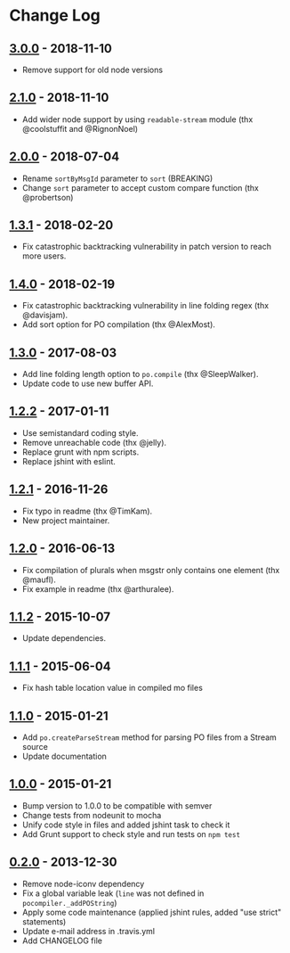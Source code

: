 # Change Log

## [3.0.0] - 2018-11-10
- Remove support for old node versions

## [2.1.0] - 2018-11-10
- Add wider node support by using `readable-stream` module (thx @coolstuffit and @RignonNoel)

## [2.0.0] - 2018-07-04
- Rename `sortByMsgId` parameter to `sort` (BREAKING)
- Change `sort` parameter to accept custom compare function (thx @probertson)

## [1.3.1] - 2018-02-20
- Fix catastrophic backtracking vulnerability in patch version to reach more users.

## [1.4.0] - 2018-02-19
- Fix catastrophic backtracking vulnerability in line folding regex (thx @davisjam).
- Add sort option for PO compilation (thx @AlexMost).

## [1.3.0] - 2017-08-03
- Add line folding length option to `po.compile` (thx @SleepWalker).
- Update code to use new buffer API.

## [1.2.2] - 2017-01-11
- Use semistandard coding style.
- Remove unreachable code (thx @jelly).
- Replace grunt with npm scripts.
- Replace jshint with eslint.

## [1.2.1] - 2016-11-26
- Fix typo in readme (thx @TimKam).
- New project maintainer.

## [1.2.0] - 2016-06-13
- Fix compilation of plurals when msgstr only contains one element (thx @maufl).
- Fix example in readme (thx @arthuralee).

## [1.1.2] - 2015-10-07
- Update dependencies.

## [1.1.1] - 2015-06-04
- Fix hash table location value in compiled mo files

## [1.1.0] - 2015-01-21
- Add `po.createParseStream` method for parsing PO files from a Stream source
- Update documentation

## [1.0.0] - 2015-01-21
- Bump version to 1.0.0 to be compatible with semver
- Change tests from nodeunit to mocha
- Unify code style in files and added jshint task to check it
- Add Grunt support to check style and run tests on `npm test`

## [0.2.0] - 2013-12-30
- Remove node-iconv dependency
- Fix a global variable leak (`line` was not defined in `pocompiler._addPOString`)
- Apply some code maintenance (applied jshint rules, added "use strict" statements)
- Update e-mail address in .travis.yml
- Add CHANGELOG file

[3.0.0]: https://github.com/smhg/gettext-parser/compare/v2.1.0...v3.0.0
[2.1.0]: https://github.com/smhg/gettext-parser/compare/v2.0.0...v2.1.0
[2.0.0]: https://github.com/smhg/gettext-parser/compare/v1.4.0...v2.0.0
[1.4.0]: https://github.com/smhg/gettext-parser/compare/v1.3.1...v1.4.0
[1.3.1]: https://github.com/smhg/gettext-parser/compare/v1.3.0...v1.3.1
[1.3.0]: https://github.com/smhg/gettext-parser/compare/v1.2.2...v1.3.0
[1.2.2]: https://github.com/smhg/gettext-parser/compare/v1.2.1...v1.2.2
[1.2.1]: https://github.com/smhg/gettext-parser/compare/v1.2.0...v1.2.1
[1.2.0]: https://github.com/smhg/gettext-parser/compare/v1.1.2...v1.2.0
[1.1.2]: https://github.com/smhg/gettext-parser/compare/v1.1.1...v1.1.2
[1.1.1]: https://github.com/smhg/gettext-parser/compare/v1.1.0...v1.1.1
[1.1.0]: https://github.com/smhg/gettext-parser/compare/v1.0.0...v1.1.0
[1.0.0]: https://github.com/smhg/gettext-parser/compare/v0.2.0...v1.0.0
[0.2.0]: https://github.com/smhg/gettext-parser/compare/v0.1.10...v0.2.0